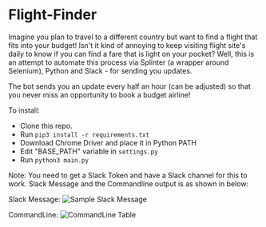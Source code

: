 # Flight-Finder

Imagine you plan to travel to a different country but want to find a flight that fits into your budget! Isn't it kind of annoying to keep visiting flight site's daily to know if you can find a fare that is light on your pocket? Well, this is an attempt to automate this process via Splinter (a wrapper around Selenium), Python and Slack - for sending you updates. 

The bot sends you an update every half an hour (can be adjusted) so that you never miss an opportunity to book a budget airline! 

To install:
- Clone this repo.
- Run `pip3 install -r requirements.txt`
- Download Chrome Driver and place it in Python PATH
- Edit "BASE_PATH" variable in `settings.py`
- Run `python3 main.py`

Note: You need to get a Slack Token and have a Slack channel for this to work. Slack Message and the Commandline output is as shown in below:

Slack Message:
![Sample Slack Message](https://github.com/sachs7/Flight-Finder/blob/master/Slack_Message_Example.png?raw=true "Slack Message")

CommandLine:
![CommandLine Table](https://github.com/sachs7/Flight-Finder/blob/master/Flight_Details_CMD_line.png?raw=true "Flight_Details_CMD_line")
